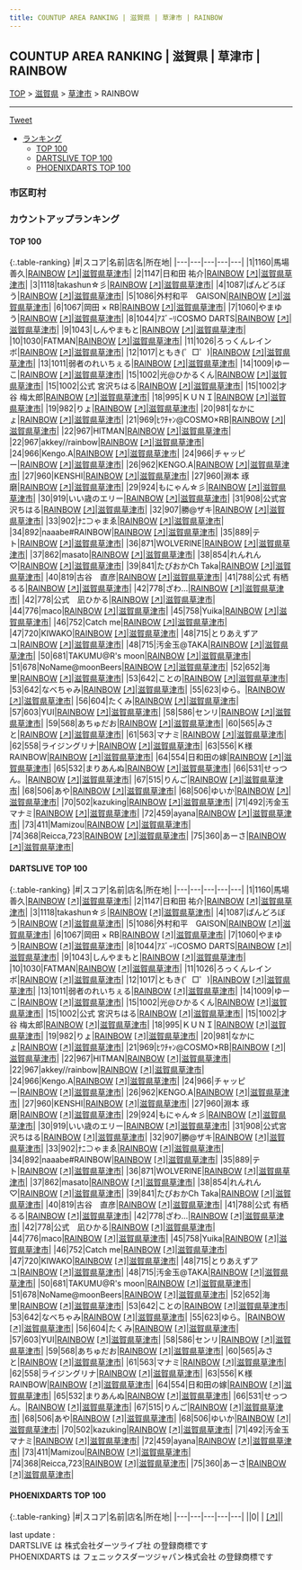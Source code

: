 ```yaml
---
title: COUNTUP AREA RANKING | 滋賀県 | 草津市 | RAINBOW
---
```

## COUNTUP AREA RANKING | 滋賀県 | 草津市 | RAINBOW

[TOP](/darts/rank/) > [滋賀県](/darts/rank/滋賀県/) > [草津市](/darts/rank/滋賀県/草津市/) > RAINBOW

___

<a href="https://twitter.com/share?ref_src=twsrc%5Etfw" data-text="COUNTUP AREA RANKING | 滋賀県草津市RAINBOW" class="twitter-share-button" data-hashtags="DARTSLIVE,PHOENIXDARTS,darts,ダーツ" data-show-count="false">Tweet</a>

* [ランキング](#カウントアップランキング)
    * [TOP 100](#top-100)
    * [DARTSLIVE TOP 100](#dartslive-top-100)
    * [PHOENIXDARTS TOP 100](#phoenixdarts-top-100)

### 市区町村

<ul>

</ul>

### カウントアップランキング

#### TOP 100



{:.table-ranking}
|#|スコア|名前|店名|所在地|
|---|---|---|---|---|
|1|1160|<span class="rank-name-dl">馬場 善久</span>|<a href="/darts/rank/shops/7aa5e7380dc8f79c28032249b44395af.html">RAINBOW</a> <a href="https://search.dartslive.com/jp/shop/7aa5e7380dc8f79c28032249b44395af">[↗]</a>|<a href="/darts/rank/滋賀県/草津市">滋賀県草津市</a>|
|2|1147|<span class="rank-name-dl">日和田 祐介</span>|<a href="/darts/rank/shops/7aa5e7380dc8f79c28032249b44395af.html">RAINBOW</a> <a href="https://search.dartslive.com/jp/shop/7aa5e7380dc8f79c28032249b44395af">[↗]</a>|<a href="/darts/rank/滋賀県/草津市">滋賀県草津市</a>|
|3|1118|<span class="rank-name-dl">takashun☆彡</span>|<a href="/darts/rank/shops/7aa5e7380dc8f79c28032249b44395af.html">RAINBOW</a> <a href="https://search.dartslive.com/jp/shop/7aa5e7380dc8f79c28032249b44395af">[↗]</a>|<a href="/darts/rank/滋賀県/草津市">滋賀県草津市</a>|
|4|1087|<span class="rank-name-dl">ぱんどろぼう</span>|<a href="/darts/rank/shops/7aa5e7380dc8f79c28032249b44395af.html">RAINBOW</a> <a href="https://search.dartslive.com/jp/shop/7aa5e7380dc8f79c28032249b44395af">[↗]</a>|<a href="/darts/rank/滋賀県/草津市">滋賀県草津市</a>|
|5|1086|<span class="rank-name-dl">外村和平　GAISON</span>|<a href="/darts/rank/shops/7aa5e7380dc8f79c28032249b44395af.html">RAINBOW</a> <a href="https://search.dartslive.com/jp/shop/7aa5e7380dc8f79c28032249b44395af">[↗]</a>|<a href="/darts/rank/滋賀県/草津市">滋賀県草津市</a>|
|6|1067|<span class="rank-name-dl">岡田 × RB</span>|<a href="/darts/rank/shops/7aa5e7380dc8f79c28032249b44395af.html">RAINBOW</a> <a href="https://search.dartslive.com/jp/shop/7aa5e7380dc8f79c28032249b44395af">[↗]</a>|<a href="/darts/rank/滋賀県/草津市">滋賀県草津市</a>|
|7|1060|<span class="rank-name-dl">やまゆう</span>|<a href="/darts/rank/shops/7aa5e7380dc8f79c28032249b44395af.html">RAINBOW</a> <a href="https://search.dartslive.com/jp/shop/7aa5e7380dc8f79c28032249b44395af">[↗]</a>|<a href="/darts/rank/滋賀県/草津市">滋賀県草津市</a>|
|8|1044|<span class="rank-name-dl">ｱｽﾞｰﾘCOSMO DARTS</span>|<a href="/darts/rank/shops/7aa5e7380dc8f79c28032249b44395af.html">RAINBOW</a> <a href="https://search.dartslive.com/jp/shop/7aa5e7380dc8f79c28032249b44395af">[↗]</a>|<a href="/darts/rank/滋賀県/草津市">滋賀県草津市</a>|
|9|1043|<span class="rank-name-dl">しんやまもと</span>|<a href="/darts/rank/shops/7aa5e7380dc8f79c28032249b44395af.html">RAINBOW</a> <a href="https://search.dartslive.com/jp/shop/7aa5e7380dc8f79c28032249b44395af">[↗]</a>|<a href="/darts/rank/滋賀県/草津市">滋賀県草津市</a>|
|10|1030|<span class="rank-name-dl">FATMAN</span>|<a href="/darts/rank/shops/7aa5e7380dc8f79c28032249b44395af.html">RAINBOW</a> <a href="https://search.dartslive.com/jp/shop/7aa5e7380dc8f79c28032249b44395af">[↗]</a>|<a href="/darts/rank/滋賀県/草津市">滋賀県草津市</a>|
|11|1026|<span class="rank-name-dl">ろっくんレインボ</span>|<a href="/darts/rank/shops/7aa5e7380dc8f79c28032249b44395af.html">RAINBOW</a> <a href="https://search.dartslive.com/jp/shop/7aa5e7380dc8f79c28032249b44395af">[↗]</a>|<a href="/darts/rank/滋賀県/草津市">滋賀県草津市</a>|
|12|1017|<span class="rank-name-dl">ともき(゜□゜)</span>|<a href="/darts/rank/shops/7aa5e7380dc8f79c28032249b44395af.html">RAINBOW</a> <a href="https://search.dartslive.com/jp/shop/7aa5e7380dc8f79c28032249b44395af">[↗]</a>|<a href="/darts/rank/滋賀県/草津市">滋賀県草津市</a>|
|13|1011|<span class="rank-name-dl">弱者のれいちぇる</span>|<a href="/darts/rank/shops/7aa5e7380dc8f79c28032249b44395af.html">RAINBOW</a> <a href="https://search.dartslive.com/jp/shop/7aa5e7380dc8f79c28032249b44395af">[↗]</a>|<a href="/darts/rank/滋賀県/草津市">滋賀県草津市</a>|
|14|1009|<span class="rank-name-dl">ゆーこ</span>|<a href="/darts/rank/shops/7aa5e7380dc8f79c28032249b44395af.html">RAINBOW</a> <a href="https://search.dartslive.com/jp/shop/7aa5e7380dc8f79c28032249b44395af">[↗]</a>|<a href="/darts/rank/滋賀県/草津市">滋賀県草津市</a>|
|15|1002|<span class="rank-name-dl">光@ひかるくん</span>|<a href="/darts/rank/shops/7aa5e7380dc8f79c28032249b44395af.html">RAINBOW</a> <a href="https://search.dartslive.com/jp/shop/7aa5e7380dc8f79c28032249b44395af">[↗]</a>|<a href="/darts/rank/滋賀県/草津市">滋賀県草津市</a>|
|15|1002|<span class="rank-name-dl">公式 宮沢ちはる</span>|<a href="/darts/rank/shops/7aa5e7380dc8f79c28032249b44395af.html">RAINBOW</a> <a href="https://search.dartslive.com/jp/shop/7aa5e7380dc8f79c28032249b44395af">[↗]</a>|<a href="/darts/rank/滋賀県/草津市">滋賀県草津市</a>|
|15|1002|<span class="rank-name-dl">才谷 梅太郎</span>|<a href="/darts/rank/shops/7aa5e7380dc8f79c28032249b44395af.html">RAINBOW</a> <a href="https://search.dartslive.com/jp/shop/7aa5e7380dc8f79c28032249b44395af">[↗]</a>|<a href="/darts/rank/滋賀県/草津市">滋賀県草津市</a>|
|18|995|<span class="rank-name-dl">ＫＵＮＩ</span>|<a href="/darts/rank/shops/7aa5e7380dc8f79c28032249b44395af.html">RAINBOW</a> <a href="https://search.dartslive.com/jp/shop/7aa5e7380dc8f79c28032249b44395af">[↗]</a>|<a href="/darts/rank/滋賀県/草津市">滋賀県草津市</a>|
|19|982|<span class="rank-name-dl">りょ</span>|<a href="/darts/rank/shops/7aa5e7380dc8f79c28032249b44395af.html">RAINBOW</a> <a href="https://search.dartslive.com/jp/shop/7aa5e7380dc8f79c28032249b44395af">[↗]</a>|<a href="/darts/rank/滋賀県/草津市">滋賀県草津市</a>|
|20|981|<span class="rank-name-dl">なかにょ</span>|<a href="/darts/rank/shops/7aa5e7380dc8f79c28032249b44395af.html">RAINBOW</a> <a href="https://search.dartslive.com/jp/shop/7aa5e7380dc8f79c28032249b44395af">[↗]</a>|<a href="/darts/rank/滋賀県/草津市">滋賀県草津市</a>|
|21|969|<span class="rank-name-dl">ﾋﾜﾁｬﾝ@COSMO×RB</span>|<a href="/darts/rank/shops/7aa5e7380dc8f79c28032249b44395af.html">RAINBOW</a> <a href="https://search.dartslive.com/jp/shop/7aa5e7380dc8f79c28032249b44395af">[↗]</a>|<a href="/darts/rank/滋賀県/草津市">滋賀県草津市</a>|
|22|967|<span class="rank-name-dl">HITMAN</span>|<a href="/darts/rank/shops/7aa5e7380dc8f79c28032249b44395af.html">RAINBOW</a> <a href="https://search.dartslive.com/jp/shop/7aa5e7380dc8f79c28032249b44395af">[↗]</a>|<a href="/darts/rank/滋賀県/草津市">滋賀県草津市</a>|
|22|967|<span class="rank-name-dl">akkey//rainbow</span>|<a href="/darts/rank/shops/7aa5e7380dc8f79c28032249b44395af.html">RAINBOW</a> <a href="https://search.dartslive.com/jp/shop/7aa5e7380dc8f79c28032249b44395af">[↗]</a>|<a href="/darts/rank/滋賀県/草津市">滋賀県草津市</a>|
|24|966|<span class="rank-name-dl">Kengo.A</span>|<a href="/darts/rank/shops/7aa5e7380dc8f79c28032249b44395af.html">RAINBOW</a> <a href="https://search.dartslive.com/jp/shop/7aa5e7380dc8f79c28032249b44395af">[↗]</a>|<a href="/darts/rank/滋賀県/草津市">滋賀県草津市</a>|
|24|966|<span class="rank-name-dl">チャッピー</span>|<a href="/darts/rank/shops/7aa5e7380dc8f79c28032249b44395af.html">RAINBOW</a> <a href="https://search.dartslive.com/jp/shop/7aa5e7380dc8f79c28032249b44395af">[↗]</a>|<a href="/darts/rank/滋賀県/草津市">滋賀県草津市</a>|
|26|962|<span class="rank-name-dl">KENGO.A</span>|<a href="/darts/rank/shops/7aa5e7380dc8f79c28032249b44395af.html">RAINBOW</a> <a href="https://search.dartslive.com/jp/shop/7aa5e7380dc8f79c28032249b44395af">[↗]</a>|<a href="/darts/rank/滋賀県/草津市">滋賀県草津市</a>|
|27|960|<span class="rank-name-dl">KENSHI</span>|<a href="/darts/rank/shops/7aa5e7380dc8f79c28032249b44395af.html">RAINBOW</a> <a href="https://search.dartslive.com/jp/shop/7aa5e7380dc8f79c28032249b44395af">[↗]</a>|<a href="/darts/rank/滋賀県/草津市">滋賀県草津市</a>|
|27|960|<span class="rank-name-dl">淵本 琢磨</span>|<a href="/darts/rank/shops/7aa5e7380dc8f79c28032249b44395af.html">RAINBOW</a> <a href="https://search.dartslive.com/jp/shop/7aa5e7380dc8f79c28032249b44395af">[↗]</a>|<a href="/darts/rank/滋賀県/草津市">滋賀県草津市</a>|
|29|924|<span class="rank-name-dl">もにゃん☆彡</span>|<a href="/darts/rank/shops/7aa5e7380dc8f79c28032249b44395af.html">RAINBOW</a> <a href="https://search.dartslive.com/jp/shop/7aa5e7380dc8f79c28032249b44395af">[↗]</a>|<a href="/darts/rank/滋賀県/草津市">滋賀県草津市</a>|
|30|919|<span class="rank-name-dl">いい歳のエリー</span>|<a href="/darts/rank/shops/7aa5e7380dc8f79c28032249b44395af.html">RAINBOW</a> <a href="https://search.dartslive.com/jp/shop/7aa5e7380dc8f79c28032249b44395af">[↗]</a>|<a href="/darts/rank/滋賀県/草津市">滋賀県草津市</a>|
|31|908|<span class="rank-name-dl">公式宮沢ちはる</span>|<a href="/darts/rank/shops/7aa5e7380dc8f79c28032249b44395af.html">RAINBOW</a> <a href="https://search.dartslive.com/jp/shop/7aa5e7380dc8f79c28032249b44395af">[↗]</a>|<a href="/darts/rank/滋賀県/草津市">滋賀県草津市</a>|
|32|907|<span class="rank-name-dl">勝@ザキ</span>|<a href="/darts/rank/shops/7aa5e7380dc8f79c28032249b44395af.html">RAINBOW</a> <a href="https://search.dartslive.com/jp/shop/7aa5e7380dc8f79c28032249b44395af">[↗]</a>|<a href="/darts/rank/滋賀県/草津市">滋賀県草津市</a>|
|33|902|<span class="rank-name-dl">ﾅﾆ⊃ゃまゑ</span>|<a href="/darts/rank/shops/7aa5e7380dc8f79c28032249b44395af.html">RAINBOW</a> <a href="https://search.dartslive.com/jp/shop/7aa5e7380dc8f79c28032249b44395af">[↗]</a>|<a href="/darts/rank/滋賀県/草津市">滋賀県草津市</a>|
|34|892|<span class="rank-name-dl">naaabe#RAINBOW</span>|<a href="/darts/rank/shops/7aa5e7380dc8f79c28032249b44395af.html">RAINBOW</a> <a href="https://search.dartslive.com/jp/shop/7aa5e7380dc8f79c28032249b44395af">[↗]</a>|<a href="/darts/rank/滋賀県/草津市">滋賀県草津市</a>|
|35|889|<span class="rank-name-dl">テト</span>|<a href="/darts/rank/shops/7aa5e7380dc8f79c28032249b44395af.html">RAINBOW</a> <a href="https://search.dartslive.com/jp/shop/7aa5e7380dc8f79c28032249b44395af">[↗]</a>|<a href="/darts/rank/滋賀県/草津市">滋賀県草津市</a>|
|36|871|<span class="rank-name-dl">WOLVERINE</span>|<a href="/darts/rank/shops/7aa5e7380dc8f79c28032249b44395af.html">RAINBOW</a> <a href="https://search.dartslive.com/jp/shop/7aa5e7380dc8f79c28032249b44395af">[↗]</a>|<a href="/darts/rank/滋賀県/草津市">滋賀県草津市</a>|
|37|862|<span class="rank-name-dl">masato</span>|<a href="/darts/rank/shops/7aa5e7380dc8f79c28032249b44395af.html">RAINBOW</a> <a href="https://search.dartslive.com/jp/shop/7aa5e7380dc8f79c28032249b44395af">[↗]</a>|<a href="/darts/rank/滋賀県/草津市">滋賀県草津市</a>|
|38|854|<span class="rank-name-dl">れんれん♡</span>|<a href="/darts/rank/shops/7aa5e7380dc8f79c28032249b44395af.html">RAINBOW</a> <a href="https://search.dartslive.com/jp/shop/7aa5e7380dc8f79c28032249b44395af">[↗]</a>|<a href="/darts/rank/滋賀県/草津市">滋賀県草津市</a>|
|39|841|<span class="rank-name-dl">たぴおかCh Taka</span>|<a href="/darts/rank/shops/7aa5e7380dc8f79c28032249b44395af.html">RAINBOW</a> <a href="https://search.dartslive.com/jp/shop/7aa5e7380dc8f79c28032249b44395af">[↗]</a>|<a href="/darts/rank/滋賀県/草津市">滋賀県草津市</a>|
|40|819|<span class="rank-name-dl">古谷　直彦</span>|<a href="/darts/rank/shops/7aa5e7380dc8f79c28032249b44395af.html">RAINBOW</a> <a href="https://search.dartslive.com/jp/shop/7aa5e7380dc8f79c28032249b44395af">[↗]</a>|<a href="/darts/rank/滋賀県/草津市">滋賀県草津市</a>|
|41|788|<span class="rank-name-dl">公式 有栖るる</span>|<a href="/darts/rank/shops/7aa5e7380dc8f79c28032249b44395af.html">RAINBOW</a> <a href="https://search.dartslive.com/jp/shop/7aa5e7380dc8f79c28032249b44395af">[↗]</a>|<a href="/darts/rank/滋賀県/草津市">滋賀県草津市</a>|
|42|778|<span class="rank-name-dl">ざわ…</span>|<a href="/darts/rank/shops/7aa5e7380dc8f79c28032249b44395af.html">RAINBOW</a> <a href="https://search.dartslive.com/jp/shop/7aa5e7380dc8f79c28032249b44395af">[↗]</a>|<a href="/darts/rank/滋賀県/草津市">滋賀県草津市</a>|
|42|778|<span class="rank-name-dl">公式　凪ひかる</span>|<a href="/darts/rank/shops/7aa5e7380dc8f79c28032249b44395af.html">RAINBOW</a> <a href="https://search.dartslive.com/jp/shop/7aa5e7380dc8f79c28032249b44395af">[↗]</a>|<a href="/darts/rank/滋賀県/草津市">滋賀県草津市</a>|
|44|776|<span class="rank-name-dl">maco</span>|<a href="/darts/rank/shops/7aa5e7380dc8f79c28032249b44395af.html">RAINBOW</a> <a href="https://search.dartslive.com/jp/shop/7aa5e7380dc8f79c28032249b44395af">[↗]</a>|<a href="/darts/rank/滋賀県/草津市">滋賀県草津市</a>|
|45|758|<span class="rank-name-dl">Yuika</span>|<a href="/darts/rank/shops/7aa5e7380dc8f79c28032249b44395af.html">RAINBOW</a> <a href="https://search.dartslive.com/jp/shop/7aa5e7380dc8f79c28032249b44395af">[↗]</a>|<a href="/darts/rank/滋賀県/草津市">滋賀県草津市</a>|
|46|752|<span class="rank-name-dl">Catch me</span>|<a href="/darts/rank/shops/7aa5e7380dc8f79c28032249b44395af.html">RAINBOW</a> <a href="https://search.dartslive.com/jp/shop/7aa5e7380dc8f79c28032249b44395af">[↗]</a>|<a href="/darts/rank/滋賀県/草津市">滋賀県草津市</a>|
|47|720|<span class="rank-name-dl">KIWAKO</span>|<a href="/darts/rank/shops/7aa5e7380dc8f79c28032249b44395af.html">RAINBOW</a> <a href="https://search.dartslive.com/jp/shop/7aa5e7380dc8f79c28032249b44395af">[↗]</a>|<a href="/darts/rank/滋賀県/草津市">滋賀県草津市</a>|
|48|715|<span class="rank-name-dl">とりあえずアユ</span>|<a href="/darts/rank/shops/7aa5e7380dc8f79c28032249b44395af.html">RAINBOW</a> <a href="https://search.dartslive.com/jp/shop/7aa5e7380dc8f79c28032249b44395af">[↗]</a>|<a href="/darts/rank/滋賀県/草津市">滋賀県草津市</a>|
|48|715|<span class="rank-name-dl">汚金玉@TAKA</span>|<a href="/darts/rank/shops/7aa5e7380dc8f79c28032249b44395af.html">RAINBOW</a> <a href="https://search.dartslive.com/jp/shop/7aa5e7380dc8f79c28032249b44395af">[↗]</a>|<a href="/darts/rank/滋賀県/草津市">滋賀県草津市</a>|
|50|681|<span class="rank-name-dl">TAKUMU@R&#x27;s moon</span>|<a href="/darts/rank/shops/7aa5e7380dc8f79c28032249b44395af.html">RAINBOW</a> <a href="https://search.dartslive.com/jp/shop/7aa5e7380dc8f79c28032249b44395af">[↗]</a>|<a href="/darts/rank/滋賀県/草津市">滋賀県草津市</a>|
|51|678|<span class="rank-name-dl">NoName@moonBeers</span>|<a href="/darts/rank/shops/7aa5e7380dc8f79c28032249b44395af.html">RAINBOW</a> <a href="https://search.dartslive.com/jp/shop/7aa5e7380dc8f79c28032249b44395af">[↗]</a>|<a href="/darts/rank/滋賀県/草津市">滋賀県草津市</a>|
|52|652|<span class="rank-name-dl">海里</span>|<a href="/darts/rank/shops/7aa5e7380dc8f79c28032249b44395af.html">RAINBOW</a> <a href="https://search.dartslive.com/jp/shop/7aa5e7380dc8f79c28032249b44395af">[↗]</a>|<a href="/darts/rank/滋賀県/草津市">滋賀県草津市</a>|
|53|642|<span class="rank-name-dl">ことの</span>|<a href="/darts/rank/shops/7aa5e7380dc8f79c28032249b44395af.html">RAINBOW</a> <a href="https://search.dartslive.com/jp/shop/7aa5e7380dc8f79c28032249b44395af">[↗]</a>|<a href="/darts/rank/滋賀県/草津市">滋賀県草津市</a>|
|53|642|<span class="rank-name-dl">なべちゃみ</span>|<a href="/darts/rank/shops/7aa5e7380dc8f79c28032249b44395af.html">RAINBOW</a> <a href="https://search.dartslive.com/jp/shop/7aa5e7380dc8f79c28032249b44395af">[↗]</a>|<a href="/darts/rank/滋賀県/草津市">滋賀県草津市</a>|
|55|623|<span class="rank-name-dl">ゆら。</span>|<a href="/darts/rank/shops/7aa5e7380dc8f79c28032249b44395af.html">RAINBOW</a> <a href="https://search.dartslive.com/jp/shop/7aa5e7380dc8f79c28032249b44395af">[↗]</a>|<a href="/darts/rank/滋賀県/草津市">滋賀県草津市</a>|
|56|604|<span class="rank-name-dl">たくみ</span>|<a href="/darts/rank/shops/7aa5e7380dc8f79c28032249b44395af.html">RAINBOW</a> <a href="https://search.dartslive.com/jp/shop/7aa5e7380dc8f79c28032249b44395af">[↗]</a>|<a href="/darts/rank/滋賀県/草津市">滋賀県草津市</a>|
|57|603|<span class="rank-name-dl">YUI</span>|<a href="/darts/rank/shops/7aa5e7380dc8f79c28032249b44395af.html">RAINBOW</a> <a href="https://search.dartslive.com/jp/shop/7aa5e7380dc8f79c28032249b44395af">[↗]</a>|<a href="/darts/rank/滋賀県/草津市">滋賀県草津市</a>|
|58|586|<span class="rank-name-dl">センリ</span>|<a href="/darts/rank/shops/7aa5e7380dc8f79c28032249b44395af.html">RAINBOW</a> <a href="https://search.dartslive.com/jp/shop/7aa5e7380dc8f79c28032249b44395af">[↗]</a>|<a href="/darts/rank/滋賀県/草津市">滋賀県草津市</a>|
|59|568|<span class="rank-name-dl">あちゅだお</span>|<a href="/darts/rank/shops/7aa5e7380dc8f79c28032249b44395af.html">RAINBOW</a> <a href="https://search.dartslive.com/jp/shop/7aa5e7380dc8f79c28032249b44395af">[↗]</a>|<a href="/darts/rank/滋賀県/草津市">滋賀県草津市</a>|
|60|565|<span class="rank-name-dl">みさと</span>|<a href="/darts/rank/shops/7aa5e7380dc8f79c28032249b44395af.html">RAINBOW</a> <a href="https://search.dartslive.com/jp/shop/7aa5e7380dc8f79c28032249b44395af">[↗]</a>|<a href="/darts/rank/滋賀県/草津市">滋賀県草津市</a>|
|61|563|<span class="rank-name-dl">マナミ</span>|<a href="/darts/rank/shops/7aa5e7380dc8f79c28032249b44395af.html">RAINBOW</a> <a href="https://search.dartslive.com/jp/shop/7aa5e7380dc8f79c28032249b44395af">[↗]</a>|<a href="/darts/rank/滋賀県/草津市">滋賀県草津市</a>|
|62|558|<span class="rank-name-dl">ライジングリナ</span>|<a href="/darts/rank/shops/7aa5e7380dc8f79c28032249b44395af.html">RAINBOW</a> <a href="https://search.dartslive.com/jp/shop/7aa5e7380dc8f79c28032249b44395af">[↗]</a>|<a href="/darts/rank/滋賀県/草津市">滋賀県草津市</a>|
|63|556|<span class="rank-name-dl">Ｋ様 RAINBOW</span>|<a href="/darts/rank/shops/7aa5e7380dc8f79c28032249b44395af.html">RAINBOW</a> <a href="https://search.dartslive.com/jp/shop/7aa5e7380dc8f79c28032249b44395af">[↗]</a>|<a href="/darts/rank/滋賀県/草津市">滋賀県草津市</a>|
|64|554|<span class="rank-name-dl">日和田の嫁</span>|<a href="/darts/rank/shops/7aa5e7380dc8f79c28032249b44395af.html">RAINBOW</a> <a href="https://search.dartslive.com/jp/shop/7aa5e7380dc8f79c28032249b44395af">[↗]</a>|<a href="/darts/rank/滋賀県/草津市">滋賀県草津市</a>|
|65|532|<span class="rank-name-dl">まりあんぬ</span>|<a href="/darts/rank/shops/7aa5e7380dc8f79c28032249b44395af.html">RAINBOW</a> <a href="https://search.dartslive.com/jp/shop/7aa5e7380dc8f79c28032249b44395af">[↗]</a>|<a href="/darts/rank/滋賀県/草津市">滋賀県草津市</a>|
|66|531|<span class="rank-name-dl">せっつん。</span>|<a href="/darts/rank/shops/7aa5e7380dc8f79c28032249b44395af.html">RAINBOW</a> <a href="https://search.dartslive.com/jp/shop/7aa5e7380dc8f79c28032249b44395af">[↗]</a>|<a href="/darts/rank/滋賀県/草津市">滋賀県草津市</a>|
|67|515|<span class="rank-name-dl">りんご</span>|<a href="/darts/rank/shops/7aa5e7380dc8f79c28032249b44395af.html">RAINBOW</a> <a href="https://search.dartslive.com/jp/shop/7aa5e7380dc8f79c28032249b44395af">[↗]</a>|<a href="/darts/rank/滋賀県/草津市">滋賀県草津市</a>|
|68|506|<span class="rank-name-dl">あや</span>|<a href="/darts/rank/shops/7aa5e7380dc8f79c28032249b44395af.html">RAINBOW</a> <a href="https://search.dartslive.com/jp/shop/7aa5e7380dc8f79c28032249b44395af">[↗]</a>|<a href="/darts/rank/滋賀県/草津市">滋賀県草津市</a>|
|68|506|<span class="rank-name-dl">ゆいか</span>|<a href="/darts/rank/shops/7aa5e7380dc8f79c28032249b44395af.html">RAINBOW</a> <a href="https://search.dartslive.com/jp/shop/7aa5e7380dc8f79c28032249b44395af">[↗]</a>|<a href="/darts/rank/滋賀県/草津市">滋賀県草津市</a>|
|70|502|<span class="rank-name-dl">kazuking</span>|<a href="/darts/rank/shops/7aa5e7380dc8f79c28032249b44395af.html">RAINBOW</a> <a href="https://search.dartslive.com/jp/shop/7aa5e7380dc8f79c28032249b44395af">[↗]</a>|<a href="/darts/rank/滋賀県/草津市">滋賀県草津市</a>|
|71|492|<span class="rank-name-dl">汚金玉マナミ</span>|<a href="/darts/rank/shops/7aa5e7380dc8f79c28032249b44395af.html">RAINBOW</a> <a href="https://search.dartslive.com/jp/shop/7aa5e7380dc8f79c28032249b44395af">[↗]</a>|<a href="/darts/rank/滋賀県/草津市">滋賀県草津市</a>|
|72|459|<span class="rank-name-dl">ayana</span>|<a href="/darts/rank/shops/7aa5e7380dc8f79c28032249b44395af.html">RAINBOW</a> <a href="https://search.dartslive.com/jp/shop/7aa5e7380dc8f79c28032249b44395af">[↗]</a>|<a href="/darts/rank/滋賀県/草津市">滋賀県草津市</a>|
|73|411|<span class="rank-name-dl">Mamizou</span>|<a href="/darts/rank/shops/7aa5e7380dc8f79c28032249b44395af.html">RAINBOW</a> <a href="https://search.dartslive.com/jp/shop/7aa5e7380dc8f79c28032249b44395af">[↗]</a>|<a href="/darts/rank/滋賀県/草津市">滋賀県草津市</a>|
|74|368|<span class="rank-name-dl">Reicca,723</span>|<a href="/darts/rank/shops/7aa5e7380dc8f79c28032249b44395af.html">RAINBOW</a> <a href="https://search.dartslive.com/jp/shop/7aa5e7380dc8f79c28032249b44395af">[↗]</a>|<a href="/darts/rank/滋賀県/草津市">滋賀県草津市</a>|
|75|360|<span class="rank-name-dl">あーさ</span>|<a href="/darts/rank/shops/7aa5e7380dc8f79c28032249b44395af.html">RAINBOW</a> <a href="https://search.dartslive.com/jp/shop/7aa5e7380dc8f79c28032249b44395af">[↗]</a>|<a href="/darts/rank/滋賀県/草津市">滋賀県草津市</a>|


#### DARTSLIVE TOP 100



{:.table-ranking}
|#|スコア|名前|店名|所在地|
|---|---|---|---|---|
|1|1160|<span class="rank-name-dl">馬場 善久</span>|<a href="/darts/rank/shops/7aa5e7380dc8f79c28032249b44395af.html">RAINBOW</a> <a href="https://search.dartslive.com/jp/shop/7aa5e7380dc8f79c28032249b44395af">[↗]</a>|<a href="/darts/rank/滋賀県/草津市">滋賀県草津市</a>|
|2|1147|<span class="rank-name-dl">日和田 祐介</span>|<a href="/darts/rank/shops/7aa5e7380dc8f79c28032249b44395af.html">RAINBOW</a> <a href="https://search.dartslive.com/jp/shop/7aa5e7380dc8f79c28032249b44395af">[↗]</a>|<a href="/darts/rank/滋賀県/草津市">滋賀県草津市</a>|
|3|1118|<span class="rank-name-dl">takashun☆彡</span>|<a href="/darts/rank/shops/7aa5e7380dc8f79c28032249b44395af.html">RAINBOW</a> <a href="https://search.dartslive.com/jp/shop/7aa5e7380dc8f79c28032249b44395af">[↗]</a>|<a href="/darts/rank/滋賀県/草津市">滋賀県草津市</a>|
|4|1087|<span class="rank-name-dl">ぱんどろぼう</span>|<a href="/darts/rank/shops/7aa5e7380dc8f79c28032249b44395af.html">RAINBOW</a> <a href="https://search.dartslive.com/jp/shop/7aa5e7380dc8f79c28032249b44395af">[↗]</a>|<a href="/darts/rank/滋賀県/草津市">滋賀県草津市</a>|
|5|1086|<span class="rank-name-dl">外村和平　GAISON</span>|<a href="/darts/rank/shops/7aa5e7380dc8f79c28032249b44395af.html">RAINBOW</a> <a href="https://search.dartslive.com/jp/shop/7aa5e7380dc8f79c28032249b44395af">[↗]</a>|<a href="/darts/rank/滋賀県/草津市">滋賀県草津市</a>|
|6|1067|<span class="rank-name-dl">岡田 × RB</span>|<a href="/darts/rank/shops/7aa5e7380dc8f79c28032249b44395af.html">RAINBOW</a> <a href="https://search.dartslive.com/jp/shop/7aa5e7380dc8f79c28032249b44395af">[↗]</a>|<a href="/darts/rank/滋賀県/草津市">滋賀県草津市</a>|
|7|1060|<span class="rank-name-dl">やまゆう</span>|<a href="/darts/rank/shops/7aa5e7380dc8f79c28032249b44395af.html">RAINBOW</a> <a href="https://search.dartslive.com/jp/shop/7aa5e7380dc8f79c28032249b44395af">[↗]</a>|<a href="/darts/rank/滋賀県/草津市">滋賀県草津市</a>|
|8|1044|<span class="rank-name-dl">ｱｽﾞｰﾘCOSMO DARTS</span>|<a href="/darts/rank/shops/7aa5e7380dc8f79c28032249b44395af.html">RAINBOW</a> <a href="https://search.dartslive.com/jp/shop/7aa5e7380dc8f79c28032249b44395af">[↗]</a>|<a href="/darts/rank/滋賀県/草津市">滋賀県草津市</a>|
|9|1043|<span class="rank-name-dl">しんやまもと</span>|<a href="/darts/rank/shops/7aa5e7380dc8f79c28032249b44395af.html">RAINBOW</a> <a href="https://search.dartslive.com/jp/shop/7aa5e7380dc8f79c28032249b44395af">[↗]</a>|<a href="/darts/rank/滋賀県/草津市">滋賀県草津市</a>|
|10|1030|<span class="rank-name-dl">FATMAN</span>|<a href="/darts/rank/shops/7aa5e7380dc8f79c28032249b44395af.html">RAINBOW</a> <a href="https://search.dartslive.com/jp/shop/7aa5e7380dc8f79c28032249b44395af">[↗]</a>|<a href="/darts/rank/滋賀県/草津市">滋賀県草津市</a>|
|11|1026|<span class="rank-name-dl">ろっくんレインボ</span>|<a href="/darts/rank/shops/7aa5e7380dc8f79c28032249b44395af.html">RAINBOW</a> <a href="https://search.dartslive.com/jp/shop/7aa5e7380dc8f79c28032249b44395af">[↗]</a>|<a href="/darts/rank/滋賀県/草津市">滋賀県草津市</a>|
|12|1017|<span class="rank-name-dl">ともき(゜□゜)</span>|<a href="/darts/rank/shops/7aa5e7380dc8f79c28032249b44395af.html">RAINBOW</a> <a href="https://search.dartslive.com/jp/shop/7aa5e7380dc8f79c28032249b44395af">[↗]</a>|<a href="/darts/rank/滋賀県/草津市">滋賀県草津市</a>|
|13|1011|<span class="rank-name-dl">弱者のれいちぇる</span>|<a href="/darts/rank/shops/7aa5e7380dc8f79c28032249b44395af.html">RAINBOW</a> <a href="https://search.dartslive.com/jp/shop/7aa5e7380dc8f79c28032249b44395af">[↗]</a>|<a href="/darts/rank/滋賀県/草津市">滋賀県草津市</a>|
|14|1009|<span class="rank-name-dl">ゆーこ</span>|<a href="/darts/rank/shops/7aa5e7380dc8f79c28032249b44395af.html">RAINBOW</a> <a href="https://search.dartslive.com/jp/shop/7aa5e7380dc8f79c28032249b44395af">[↗]</a>|<a href="/darts/rank/滋賀県/草津市">滋賀県草津市</a>|
|15|1002|<span class="rank-name-dl">光@ひかるくん</span>|<a href="/darts/rank/shops/7aa5e7380dc8f79c28032249b44395af.html">RAINBOW</a> <a href="https://search.dartslive.com/jp/shop/7aa5e7380dc8f79c28032249b44395af">[↗]</a>|<a href="/darts/rank/滋賀県/草津市">滋賀県草津市</a>|
|15|1002|<span class="rank-name-dl">公式 宮沢ちはる</span>|<a href="/darts/rank/shops/7aa5e7380dc8f79c28032249b44395af.html">RAINBOW</a> <a href="https://search.dartslive.com/jp/shop/7aa5e7380dc8f79c28032249b44395af">[↗]</a>|<a href="/darts/rank/滋賀県/草津市">滋賀県草津市</a>|
|15|1002|<span class="rank-name-dl">才谷 梅太郎</span>|<a href="/darts/rank/shops/7aa5e7380dc8f79c28032249b44395af.html">RAINBOW</a> <a href="https://search.dartslive.com/jp/shop/7aa5e7380dc8f79c28032249b44395af">[↗]</a>|<a href="/darts/rank/滋賀県/草津市">滋賀県草津市</a>|
|18|995|<span class="rank-name-dl">ＫＵＮＩ</span>|<a href="/darts/rank/shops/7aa5e7380dc8f79c28032249b44395af.html">RAINBOW</a> <a href="https://search.dartslive.com/jp/shop/7aa5e7380dc8f79c28032249b44395af">[↗]</a>|<a href="/darts/rank/滋賀県/草津市">滋賀県草津市</a>|
|19|982|<span class="rank-name-dl">りょ</span>|<a href="/darts/rank/shops/7aa5e7380dc8f79c28032249b44395af.html">RAINBOW</a> <a href="https://search.dartslive.com/jp/shop/7aa5e7380dc8f79c28032249b44395af">[↗]</a>|<a href="/darts/rank/滋賀県/草津市">滋賀県草津市</a>|
|20|981|<span class="rank-name-dl">なかにょ</span>|<a href="/darts/rank/shops/7aa5e7380dc8f79c28032249b44395af.html">RAINBOW</a> <a href="https://search.dartslive.com/jp/shop/7aa5e7380dc8f79c28032249b44395af">[↗]</a>|<a href="/darts/rank/滋賀県/草津市">滋賀県草津市</a>|
|21|969|<span class="rank-name-dl">ﾋﾜﾁｬﾝ@COSMO×RB</span>|<a href="/darts/rank/shops/7aa5e7380dc8f79c28032249b44395af.html">RAINBOW</a> <a href="https://search.dartslive.com/jp/shop/7aa5e7380dc8f79c28032249b44395af">[↗]</a>|<a href="/darts/rank/滋賀県/草津市">滋賀県草津市</a>|
|22|967|<span class="rank-name-dl">HITMAN</span>|<a href="/darts/rank/shops/7aa5e7380dc8f79c28032249b44395af.html">RAINBOW</a> <a href="https://search.dartslive.com/jp/shop/7aa5e7380dc8f79c28032249b44395af">[↗]</a>|<a href="/darts/rank/滋賀県/草津市">滋賀県草津市</a>|
|22|967|<span class="rank-name-dl">akkey//rainbow</span>|<a href="/darts/rank/shops/7aa5e7380dc8f79c28032249b44395af.html">RAINBOW</a> <a href="https://search.dartslive.com/jp/shop/7aa5e7380dc8f79c28032249b44395af">[↗]</a>|<a href="/darts/rank/滋賀県/草津市">滋賀県草津市</a>|
|24|966|<span class="rank-name-dl">Kengo.A</span>|<a href="/darts/rank/shops/7aa5e7380dc8f79c28032249b44395af.html">RAINBOW</a> <a href="https://search.dartslive.com/jp/shop/7aa5e7380dc8f79c28032249b44395af">[↗]</a>|<a href="/darts/rank/滋賀県/草津市">滋賀県草津市</a>|
|24|966|<span class="rank-name-dl">チャッピー</span>|<a href="/darts/rank/shops/7aa5e7380dc8f79c28032249b44395af.html">RAINBOW</a> <a href="https://search.dartslive.com/jp/shop/7aa5e7380dc8f79c28032249b44395af">[↗]</a>|<a href="/darts/rank/滋賀県/草津市">滋賀県草津市</a>|
|26|962|<span class="rank-name-dl">KENGO.A</span>|<a href="/darts/rank/shops/7aa5e7380dc8f79c28032249b44395af.html">RAINBOW</a> <a href="https://search.dartslive.com/jp/shop/7aa5e7380dc8f79c28032249b44395af">[↗]</a>|<a href="/darts/rank/滋賀県/草津市">滋賀県草津市</a>|
|27|960|<span class="rank-name-dl">KENSHI</span>|<a href="/darts/rank/shops/7aa5e7380dc8f79c28032249b44395af.html">RAINBOW</a> <a href="https://search.dartslive.com/jp/shop/7aa5e7380dc8f79c28032249b44395af">[↗]</a>|<a href="/darts/rank/滋賀県/草津市">滋賀県草津市</a>|
|27|960|<span class="rank-name-dl">淵本 琢磨</span>|<a href="/darts/rank/shops/7aa5e7380dc8f79c28032249b44395af.html">RAINBOW</a> <a href="https://search.dartslive.com/jp/shop/7aa5e7380dc8f79c28032249b44395af">[↗]</a>|<a href="/darts/rank/滋賀県/草津市">滋賀県草津市</a>|
|29|924|<span class="rank-name-dl">もにゃん☆彡</span>|<a href="/darts/rank/shops/7aa5e7380dc8f79c28032249b44395af.html">RAINBOW</a> <a href="https://search.dartslive.com/jp/shop/7aa5e7380dc8f79c28032249b44395af">[↗]</a>|<a href="/darts/rank/滋賀県/草津市">滋賀県草津市</a>|
|30|919|<span class="rank-name-dl">いい歳のエリー</span>|<a href="/darts/rank/shops/7aa5e7380dc8f79c28032249b44395af.html">RAINBOW</a> <a href="https://search.dartslive.com/jp/shop/7aa5e7380dc8f79c28032249b44395af">[↗]</a>|<a href="/darts/rank/滋賀県/草津市">滋賀県草津市</a>|
|31|908|<span class="rank-name-dl">公式宮沢ちはる</span>|<a href="/darts/rank/shops/7aa5e7380dc8f79c28032249b44395af.html">RAINBOW</a> <a href="https://search.dartslive.com/jp/shop/7aa5e7380dc8f79c28032249b44395af">[↗]</a>|<a href="/darts/rank/滋賀県/草津市">滋賀県草津市</a>|
|32|907|<span class="rank-name-dl">勝@ザキ</span>|<a href="/darts/rank/shops/7aa5e7380dc8f79c28032249b44395af.html">RAINBOW</a> <a href="https://search.dartslive.com/jp/shop/7aa5e7380dc8f79c28032249b44395af">[↗]</a>|<a href="/darts/rank/滋賀県/草津市">滋賀県草津市</a>|
|33|902|<span class="rank-name-dl">ﾅﾆ⊃ゃまゑ</span>|<a href="/darts/rank/shops/7aa5e7380dc8f79c28032249b44395af.html">RAINBOW</a> <a href="https://search.dartslive.com/jp/shop/7aa5e7380dc8f79c28032249b44395af">[↗]</a>|<a href="/darts/rank/滋賀県/草津市">滋賀県草津市</a>|
|34|892|<span class="rank-name-dl">naaabe#RAINBOW</span>|<a href="/darts/rank/shops/7aa5e7380dc8f79c28032249b44395af.html">RAINBOW</a> <a href="https://search.dartslive.com/jp/shop/7aa5e7380dc8f79c28032249b44395af">[↗]</a>|<a href="/darts/rank/滋賀県/草津市">滋賀県草津市</a>|
|35|889|<span class="rank-name-dl">テト</span>|<a href="/darts/rank/shops/7aa5e7380dc8f79c28032249b44395af.html">RAINBOW</a> <a href="https://search.dartslive.com/jp/shop/7aa5e7380dc8f79c28032249b44395af">[↗]</a>|<a href="/darts/rank/滋賀県/草津市">滋賀県草津市</a>|
|36|871|<span class="rank-name-dl">WOLVERINE</span>|<a href="/darts/rank/shops/7aa5e7380dc8f79c28032249b44395af.html">RAINBOW</a> <a href="https://search.dartslive.com/jp/shop/7aa5e7380dc8f79c28032249b44395af">[↗]</a>|<a href="/darts/rank/滋賀県/草津市">滋賀県草津市</a>|
|37|862|<span class="rank-name-dl">masato</span>|<a href="/darts/rank/shops/7aa5e7380dc8f79c28032249b44395af.html">RAINBOW</a> <a href="https://search.dartslive.com/jp/shop/7aa5e7380dc8f79c28032249b44395af">[↗]</a>|<a href="/darts/rank/滋賀県/草津市">滋賀県草津市</a>|
|38|854|<span class="rank-name-dl">れんれん♡</span>|<a href="/darts/rank/shops/7aa5e7380dc8f79c28032249b44395af.html">RAINBOW</a> <a href="https://search.dartslive.com/jp/shop/7aa5e7380dc8f79c28032249b44395af">[↗]</a>|<a href="/darts/rank/滋賀県/草津市">滋賀県草津市</a>|
|39|841|<span class="rank-name-dl">たぴおかCh Taka</span>|<a href="/darts/rank/shops/7aa5e7380dc8f79c28032249b44395af.html">RAINBOW</a> <a href="https://search.dartslive.com/jp/shop/7aa5e7380dc8f79c28032249b44395af">[↗]</a>|<a href="/darts/rank/滋賀県/草津市">滋賀県草津市</a>|
|40|819|<span class="rank-name-dl">古谷　直彦</span>|<a href="/darts/rank/shops/7aa5e7380dc8f79c28032249b44395af.html">RAINBOW</a> <a href="https://search.dartslive.com/jp/shop/7aa5e7380dc8f79c28032249b44395af">[↗]</a>|<a href="/darts/rank/滋賀県/草津市">滋賀県草津市</a>|
|41|788|<span class="rank-name-dl">公式 有栖るる</span>|<a href="/darts/rank/shops/7aa5e7380dc8f79c28032249b44395af.html">RAINBOW</a> <a href="https://search.dartslive.com/jp/shop/7aa5e7380dc8f79c28032249b44395af">[↗]</a>|<a href="/darts/rank/滋賀県/草津市">滋賀県草津市</a>|
|42|778|<span class="rank-name-dl">ざわ…</span>|<a href="/darts/rank/shops/7aa5e7380dc8f79c28032249b44395af.html">RAINBOW</a> <a href="https://search.dartslive.com/jp/shop/7aa5e7380dc8f79c28032249b44395af">[↗]</a>|<a href="/darts/rank/滋賀県/草津市">滋賀県草津市</a>|
|42|778|<span class="rank-name-dl">公式　凪ひかる</span>|<a href="/darts/rank/shops/7aa5e7380dc8f79c28032249b44395af.html">RAINBOW</a> <a href="https://search.dartslive.com/jp/shop/7aa5e7380dc8f79c28032249b44395af">[↗]</a>|<a href="/darts/rank/滋賀県/草津市">滋賀県草津市</a>|
|44|776|<span class="rank-name-dl">maco</span>|<a href="/darts/rank/shops/7aa5e7380dc8f79c28032249b44395af.html">RAINBOW</a> <a href="https://search.dartslive.com/jp/shop/7aa5e7380dc8f79c28032249b44395af">[↗]</a>|<a href="/darts/rank/滋賀県/草津市">滋賀県草津市</a>|
|45|758|<span class="rank-name-dl">Yuika</span>|<a href="/darts/rank/shops/7aa5e7380dc8f79c28032249b44395af.html">RAINBOW</a> <a href="https://search.dartslive.com/jp/shop/7aa5e7380dc8f79c28032249b44395af">[↗]</a>|<a href="/darts/rank/滋賀県/草津市">滋賀県草津市</a>|
|46|752|<span class="rank-name-dl">Catch me</span>|<a href="/darts/rank/shops/7aa5e7380dc8f79c28032249b44395af.html">RAINBOW</a> <a href="https://search.dartslive.com/jp/shop/7aa5e7380dc8f79c28032249b44395af">[↗]</a>|<a href="/darts/rank/滋賀県/草津市">滋賀県草津市</a>|
|47|720|<span class="rank-name-dl">KIWAKO</span>|<a href="/darts/rank/shops/7aa5e7380dc8f79c28032249b44395af.html">RAINBOW</a> <a href="https://search.dartslive.com/jp/shop/7aa5e7380dc8f79c28032249b44395af">[↗]</a>|<a href="/darts/rank/滋賀県/草津市">滋賀県草津市</a>|
|48|715|<span class="rank-name-dl">とりあえずアユ</span>|<a href="/darts/rank/shops/7aa5e7380dc8f79c28032249b44395af.html">RAINBOW</a> <a href="https://search.dartslive.com/jp/shop/7aa5e7380dc8f79c28032249b44395af">[↗]</a>|<a href="/darts/rank/滋賀県/草津市">滋賀県草津市</a>|
|48|715|<span class="rank-name-dl">汚金玉@TAKA</span>|<a href="/darts/rank/shops/7aa5e7380dc8f79c28032249b44395af.html">RAINBOW</a> <a href="https://search.dartslive.com/jp/shop/7aa5e7380dc8f79c28032249b44395af">[↗]</a>|<a href="/darts/rank/滋賀県/草津市">滋賀県草津市</a>|
|50|681|<span class="rank-name-dl">TAKUMU@R&#x27;s moon</span>|<a href="/darts/rank/shops/7aa5e7380dc8f79c28032249b44395af.html">RAINBOW</a> <a href="https://search.dartslive.com/jp/shop/7aa5e7380dc8f79c28032249b44395af">[↗]</a>|<a href="/darts/rank/滋賀県/草津市">滋賀県草津市</a>|
|51|678|<span class="rank-name-dl">NoName@moonBeers</span>|<a href="/darts/rank/shops/7aa5e7380dc8f79c28032249b44395af.html">RAINBOW</a> <a href="https://search.dartslive.com/jp/shop/7aa5e7380dc8f79c28032249b44395af">[↗]</a>|<a href="/darts/rank/滋賀県/草津市">滋賀県草津市</a>|
|52|652|<span class="rank-name-dl">海里</span>|<a href="/darts/rank/shops/7aa5e7380dc8f79c28032249b44395af.html">RAINBOW</a> <a href="https://search.dartslive.com/jp/shop/7aa5e7380dc8f79c28032249b44395af">[↗]</a>|<a href="/darts/rank/滋賀県/草津市">滋賀県草津市</a>|
|53|642|<span class="rank-name-dl">ことの</span>|<a href="/darts/rank/shops/7aa5e7380dc8f79c28032249b44395af.html">RAINBOW</a> <a href="https://search.dartslive.com/jp/shop/7aa5e7380dc8f79c28032249b44395af">[↗]</a>|<a href="/darts/rank/滋賀県/草津市">滋賀県草津市</a>|
|53|642|<span class="rank-name-dl">なべちゃみ</span>|<a href="/darts/rank/shops/7aa5e7380dc8f79c28032249b44395af.html">RAINBOW</a> <a href="https://search.dartslive.com/jp/shop/7aa5e7380dc8f79c28032249b44395af">[↗]</a>|<a href="/darts/rank/滋賀県/草津市">滋賀県草津市</a>|
|55|623|<span class="rank-name-dl">ゆら。</span>|<a href="/darts/rank/shops/7aa5e7380dc8f79c28032249b44395af.html">RAINBOW</a> <a href="https://search.dartslive.com/jp/shop/7aa5e7380dc8f79c28032249b44395af">[↗]</a>|<a href="/darts/rank/滋賀県/草津市">滋賀県草津市</a>|
|56|604|<span class="rank-name-dl">たくみ</span>|<a href="/darts/rank/shops/7aa5e7380dc8f79c28032249b44395af.html">RAINBOW</a> <a href="https://search.dartslive.com/jp/shop/7aa5e7380dc8f79c28032249b44395af">[↗]</a>|<a href="/darts/rank/滋賀県/草津市">滋賀県草津市</a>|
|57|603|<span class="rank-name-dl">YUI</span>|<a href="/darts/rank/shops/7aa5e7380dc8f79c28032249b44395af.html">RAINBOW</a> <a href="https://search.dartslive.com/jp/shop/7aa5e7380dc8f79c28032249b44395af">[↗]</a>|<a href="/darts/rank/滋賀県/草津市">滋賀県草津市</a>|
|58|586|<span class="rank-name-dl">センリ</span>|<a href="/darts/rank/shops/7aa5e7380dc8f79c28032249b44395af.html">RAINBOW</a> <a href="https://search.dartslive.com/jp/shop/7aa5e7380dc8f79c28032249b44395af">[↗]</a>|<a href="/darts/rank/滋賀県/草津市">滋賀県草津市</a>|
|59|568|<span class="rank-name-dl">あちゅだお</span>|<a href="/darts/rank/shops/7aa5e7380dc8f79c28032249b44395af.html">RAINBOW</a> <a href="https://search.dartslive.com/jp/shop/7aa5e7380dc8f79c28032249b44395af">[↗]</a>|<a href="/darts/rank/滋賀県/草津市">滋賀県草津市</a>|
|60|565|<span class="rank-name-dl">みさと</span>|<a href="/darts/rank/shops/7aa5e7380dc8f79c28032249b44395af.html">RAINBOW</a> <a href="https://search.dartslive.com/jp/shop/7aa5e7380dc8f79c28032249b44395af">[↗]</a>|<a href="/darts/rank/滋賀県/草津市">滋賀県草津市</a>|
|61|563|<span class="rank-name-dl">マナミ</span>|<a href="/darts/rank/shops/7aa5e7380dc8f79c28032249b44395af.html">RAINBOW</a> <a href="https://search.dartslive.com/jp/shop/7aa5e7380dc8f79c28032249b44395af">[↗]</a>|<a href="/darts/rank/滋賀県/草津市">滋賀県草津市</a>|
|62|558|<span class="rank-name-dl">ライジングリナ</span>|<a href="/darts/rank/shops/7aa5e7380dc8f79c28032249b44395af.html">RAINBOW</a> <a href="https://search.dartslive.com/jp/shop/7aa5e7380dc8f79c28032249b44395af">[↗]</a>|<a href="/darts/rank/滋賀県/草津市">滋賀県草津市</a>|
|63|556|<span class="rank-name-dl">Ｋ様 RAINBOW</span>|<a href="/darts/rank/shops/7aa5e7380dc8f79c28032249b44395af.html">RAINBOW</a> <a href="https://search.dartslive.com/jp/shop/7aa5e7380dc8f79c28032249b44395af">[↗]</a>|<a href="/darts/rank/滋賀県/草津市">滋賀県草津市</a>|
|64|554|<span class="rank-name-dl">日和田の嫁</span>|<a href="/darts/rank/shops/7aa5e7380dc8f79c28032249b44395af.html">RAINBOW</a> <a href="https://search.dartslive.com/jp/shop/7aa5e7380dc8f79c28032249b44395af">[↗]</a>|<a href="/darts/rank/滋賀県/草津市">滋賀県草津市</a>|
|65|532|<span class="rank-name-dl">まりあんぬ</span>|<a href="/darts/rank/shops/7aa5e7380dc8f79c28032249b44395af.html">RAINBOW</a> <a href="https://search.dartslive.com/jp/shop/7aa5e7380dc8f79c28032249b44395af">[↗]</a>|<a href="/darts/rank/滋賀県/草津市">滋賀県草津市</a>|
|66|531|<span class="rank-name-dl">せっつん。</span>|<a href="/darts/rank/shops/7aa5e7380dc8f79c28032249b44395af.html">RAINBOW</a> <a href="https://search.dartslive.com/jp/shop/7aa5e7380dc8f79c28032249b44395af">[↗]</a>|<a href="/darts/rank/滋賀県/草津市">滋賀県草津市</a>|
|67|515|<span class="rank-name-dl">りんご</span>|<a href="/darts/rank/shops/7aa5e7380dc8f79c28032249b44395af.html">RAINBOW</a> <a href="https://search.dartslive.com/jp/shop/7aa5e7380dc8f79c28032249b44395af">[↗]</a>|<a href="/darts/rank/滋賀県/草津市">滋賀県草津市</a>|
|68|506|<span class="rank-name-dl">あや</span>|<a href="/darts/rank/shops/7aa5e7380dc8f79c28032249b44395af.html">RAINBOW</a> <a href="https://search.dartslive.com/jp/shop/7aa5e7380dc8f79c28032249b44395af">[↗]</a>|<a href="/darts/rank/滋賀県/草津市">滋賀県草津市</a>|
|68|506|<span class="rank-name-dl">ゆいか</span>|<a href="/darts/rank/shops/7aa5e7380dc8f79c28032249b44395af.html">RAINBOW</a> <a href="https://search.dartslive.com/jp/shop/7aa5e7380dc8f79c28032249b44395af">[↗]</a>|<a href="/darts/rank/滋賀県/草津市">滋賀県草津市</a>|
|70|502|<span class="rank-name-dl">kazuking</span>|<a href="/darts/rank/shops/7aa5e7380dc8f79c28032249b44395af.html">RAINBOW</a> <a href="https://search.dartslive.com/jp/shop/7aa5e7380dc8f79c28032249b44395af">[↗]</a>|<a href="/darts/rank/滋賀県/草津市">滋賀県草津市</a>|
|71|492|<span class="rank-name-dl">汚金玉マナミ</span>|<a href="/darts/rank/shops/7aa5e7380dc8f79c28032249b44395af.html">RAINBOW</a> <a href="https://search.dartslive.com/jp/shop/7aa5e7380dc8f79c28032249b44395af">[↗]</a>|<a href="/darts/rank/滋賀県/草津市">滋賀県草津市</a>|
|72|459|<span class="rank-name-dl">ayana</span>|<a href="/darts/rank/shops/7aa5e7380dc8f79c28032249b44395af.html">RAINBOW</a> <a href="https://search.dartslive.com/jp/shop/7aa5e7380dc8f79c28032249b44395af">[↗]</a>|<a href="/darts/rank/滋賀県/草津市">滋賀県草津市</a>|
|73|411|<span class="rank-name-dl">Mamizou</span>|<a href="/darts/rank/shops/7aa5e7380dc8f79c28032249b44395af.html">RAINBOW</a> <a href="https://search.dartslive.com/jp/shop/7aa5e7380dc8f79c28032249b44395af">[↗]</a>|<a href="/darts/rank/滋賀県/草津市">滋賀県草津市</a>|
|74|368|<span class="rank-name-dl">Reicca,723</span>|<a href="/darts/rank/shops/7aa5e7380dc8f79c28032249b44395af.html">RAINBOW</a> <a href="https://search.dartslive.com/jp/shop/7aa5e7380dc8f79c28032249b44395af">[↗]</a>|<a href="/darts/rank/滋賀県/草津市">滋賀県草津市</a>|
|75|360|<span class="rank-name-dl">あーさ</span>|<a href="/darts/rank/shops/7aa5e7380dc8f79c28032249b44395af.html">RAINBOW</a> <a href="https://search.dartslive.com/jp/shop/7aa5e7380dc8f79c28032249b44395af">[↗]</a>|<a href="/darts/rank/滋賀県/草津市">滋賀県草津市</a>|


#### PHOENIXDARTS TOP 100



{:.table-ranking}
|#|スコア|名前|店名|所在地|
|---|---|---|---|---|
||0|<span class="rank-name-dl"> </span>|<a href="/darts/rank/shops/.html"></a> <a href="">[↗]</a>|<a href="/darts/rank//"></a>|


<div class="footer border-top border-gray-light mt-5 pt-3 text-right text-gray">
    last update : <span style="font-weight: italic" id="foot_last_modified"></span><br />
    DARTSLIVE は 株式会社ダーツライブ社 の登録商標です<br />
    PHOENIXDARTS は フェニックスダーツジャパン株式会社 の登録商標です<br />
</div>

<script src="https://cdnjs.cloudflare.com/ajax/libs/jquery.tablesorter/2.31.3/js/jquery.tablesorter.min.js" integrity="sha512-qzgd5cYSZcosqpzpn7zF2ZId8f/8CHmFKZ8j7mU4OUXTNRd5g+ZHBPsgKEwoqxCtdQvExE5LprwwPAgoicguNg==" crossorigin="anonymous" referrerpolicy="no-referrer"></script>
<link rel="stylesheet" href="https://cdnjs.cloudflare.com/ajax/libs/jquery.tablesorter/2.31.3/css/theme.default.min.css" integrity="sha512-wghhOJkjQX0Lh3NSWvNKeZ0ZpNn+SPVXX1Qyc9OCaogADktxrBiBdKGDoqVUOyhStvMBmJQ8ZdMHiR3wuEq8+w==" crossorigin="anonymous" referrerpolicy="no-referrer" />
<script>
$(function() {
    $(".table-ranking").tablesorter({sortList:[[0, 0]]});
    $("#foot_last_modified").text(formatDate(new Date(document.lastModified), 'yyyy-MM-dd HH:mm:ss'));
});
</script>

<script async src="https://platform.twitter.com/widgets.js" charset="utf-8"></script>
